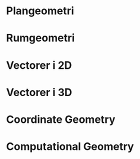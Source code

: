 # Plangeometri

# Rumgeometri

# Vectorer i 2D

# Vectorer i 3D

# Coordinate Geometry

# Computational Geometry